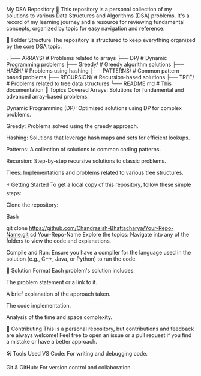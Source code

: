 My DSA Repository 🚀
This repository is a personal collection of my solutions to various Data Structures and Algorithms (DSA) problems. It's a record of my learning journey and a resource for reviewing fundamental concepts, organized by topic for easy navigation and reference.

📂 Folder Structure
The repository is structured to keep everything organized by the core DSA topic.

.
├── ARRAYS/          # Problems related to arrays
├── DP/              # Dynamic Programming problems
├── Greedy/          # Greedy algorithm solutions
├── HASH/            # Problems using hashing
├── PATTERNS/        # Common pattern-based problems
├── RECURSION/       # Recursion-based solutions
├── TREE/            # Problems related to tree data structures
└── README.md        # This documentation
🧩 Topics Covered
Arrays: Solutions for fundamental and advanced array-based problems.

Dynamic Programming (DP): Optimized solutions using DP for complex problems.

Greedy: Problems solved using the greedy approach.

Hashing: Solutions that leverage hash maps and sets for efficient lookups.

Patterns: A collection of solutions to common coding patterns.

Recursion: Step-by-step recursive solutions to classic problems.

Trees: Implementations and problems related to various tree structures.

⚡ Getting Started
To get a local copy of this repository, follow these simple steps:

Clone the repository:

Bash

git clone https://github.com/Chandrasish-Bhattacharya/Your-Repo-Name.git
cd Your-Repo-Name
Explore the topics: Navigate into any of the folders to view the code and explanations.

Compile and Run: Ensure you have a compiler for the language used in the solution (e.g., C++, Java, or Python) to run the code.

📝 Solution Format
Each problem's solution includes:

The problem statement or a link to it.

A brief explanation of the approach taken.

The code implementation.

Analysis of the time and space complexity.

🤝 Contributing
This is a personal repository, but contributions and feedback are always welcome! Feel free to open an issue or a pull request if you find a mistake or have a better approach.

🛠 Tools Used
VS Code: For writing and debugging code.

Git & GitHub: For version control and collaboration.
